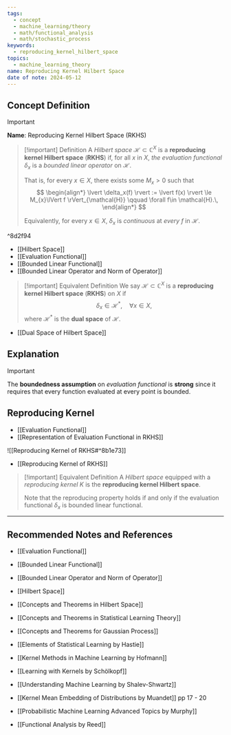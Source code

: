 ```yaml
---
tags:
  - concept
  - machine_learning/theory
  - math/functional_analysis
  - math/stochastic_process
keywords:
  - reproducing_kernel_hilbert_space
topics:
  - machine_learning_theory
name: Reproducing Kernel Hilbert Space
date of note: 2024-05-12
---
```


## Concept Definition

>[!important]
>**Name**: Reproducing Kernel Hilbert Space (RKHS)

>[!important] Definition
>A *Hilbert space* $\mathcal{H} \subset \mathbb{C}^{X}$ is a **reproducing kernel Hilbert space** (**RKHS**) if, for all $x$ in $X$, *the evaluation functional* $\delta_x$ is a *bounded linear operator* on $\mathcal{H}$.
>
>That is, for every $x\in X$, there exists some $M_{x}>0$ such that 
>$$
> \begin{align*}
> \lvert \delta_x(f)  \rvert  := \lvert f(x) \rvert  \le M_{x}\lVert f \rVert_{\mathcal{H}} \qquad \forall f\in \mathcal{H}.\,
> \end{align*} 
>$$
> 
> Equivalently, for every $x\in X$, $\delta_x$ is *continuous* at *every* $f$ in $\mathcal{H}$. 

^8d2f94

- [[Hilbert Space]]
- [[Evaluation Functional]]
- [[Bounded Linear Functional]]
- [[Bounded Linear Operator and Norm of Operator]]

>[!important] Equivalent Definition 
>We say $\mathcal{H} \subset \mathbb{C}^{X}$ is a **reproducing kernel Hilbert space** (**RKHS**) on $X$ if 
>$$
>\delta_{x} \in \mathcal{H}^{*}, \quad \forall x\in X,
>$$
>where $\mathcal{H}^{*}$ is the **dual space** of $\mathcal{H}$.

- [[Dual Space of Hilbert Space]]

## Explanation

>[!important]
>The **boundedness assumption** on *evaluation functional* is **strong** since it requires that every function evaluated at every point is bounded.

## Reproducing Kernel

- [[Evaluation Functional]]
- [[Representation of Evaluation Functional in RKHS]]

![[Reproducing Kernel of RKHS#^8b1e73]]

- [[Reproducing Kernel of RKHS]]

>[!important] Equivalent Definition
>A *Hilbert space* equipped with a *reproducing kernel* $K$ is the **reproducing kernel Hilbert space**.
>
>Note that the reproducing property holds if and only if the evaluation functional $\delta_{x}$ is bounded linear functional.






-----------
##  Recommended Notes and References

- [[Evaluation Functional]]
- [[Bounded Linear Functional]]
- [[Bounded Linear Operator and Norm of Operator]]
- [[Hilbert Space]]



- [[Concepts and Theorems in Hilbert Space]]
- [[Concepts and Theorems in Statistical Learning Theory]]
- [[Concepts and Theorems for Gaussian Process]]


- [[Elements of Statistical Learning by Hastie]]
- [[Kernel Methods in Machine Learning by Hofmann]]
- [[Learning with Kernels by Schölkopf]]
- [[Understanding Machine Learning by Shalev-Shwartz]]
- [[Kernel Mean Embedding of Distributions by Muandet]] pp 17 - 20
- [[Probabilistic Machine Learning Advanced Topics by Murphy]]


- [[Functional Analysis by Reed]]